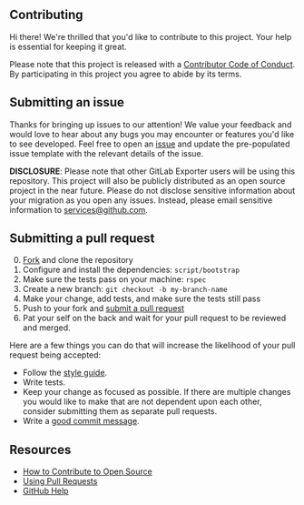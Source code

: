 ## Contributing

[fork]: https://github.com/github/gl-exporter/fork
[pr]: https://github.com/github/gl-exporter/compare
[style]: https://github.com/styleguide/ruby
[code-of-conduct]: CODE_OF_CONDUCT.md

Hi there! We're thrilled that you'd like to contribute to this project. Your help is essential for keeping it great.

Please note that this project is released with a [Contributor Code of Conduct][code-of-conduct]. By participating in this project you agree to abide by its terms.

## Submitting an issue

Thanks for bringing up issues to our attention! We value your feedback and would love to hear about any bugs you may encounter or features you'd like to see developed. Feel free to open an [issue](https://github.com/github/gl-exporter/issues) and update the pre-populated issue template with the relevant details of the issue.

**DISCLOSURE**: Please note that other GitLab Exporter users will be using this repository. This project will also be publicly distributed as an open source project in the near future. Please do not disclose sensitive information about your migration as you open any issues. Instead, please email sensitive information to services@github.com.


## Submitting a pull request

0. [Fork][fork] and clone the repository
0. Configure and install the dependencies: `script/bootstrap`
0. Make sure the tests pass on your machine: `rspec`
0. Create a new branch: `git checkout -b my-branch-name`
0. Make your change, add tests, and make sure the tests still pass
0. Push to your fork and [submit a pull request][pr]
0. Pat your self on the back and wait for your pull request to be reviewed and merged.

Here are a few things you can do that will increase the likelihood of your pull request being accepted:

- Follow the [style guide][style].
- Write tests.
- Keep your change as focused as possible. If there are multiple changes you would like to make that are not dependent upon each other, consider submitting them as separate pull requests.
- Write a [good commit message](http://tbaggery.com/2008/04/19/a-note-about-git-commit-messages.html).

## Resources

- [How to Contribute to Open Source](https://opensource.guide/how-to-contribute/)
- [Using Pull Requests](https://help.github.com/articles/about-pull-requests/)
- [GitHub Help](https://help.github.com)
